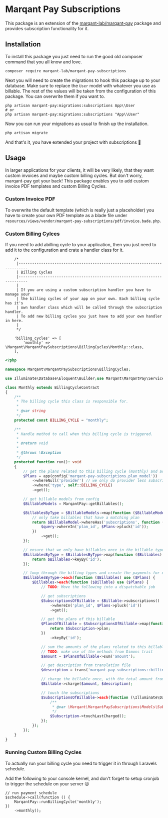 # Marqant Pay Subscriptions

This package is an extension of the [marqant-lab/marqant-pay](https://github.com/marqant-lab/marqant-pay) package and
 provides subscription functionality for it.

## Installation

To install this package you just need to run the good old composer command that you all know and love.

```shell script
composer require marqant-lab/marqant-pay-subscriptions 
```

Next you will need to create the migrations to hook this package up to your database. Make sure to replace the `User` 
 model with whatever you use as billable. The rest of the values will be taken from the configuration of this package.
 You can overwrite them if you want to.

```shell script
php artisan marqant-pay:migrations:subscriptions App\\User
# or
php artisan marqant-pay:migrations:subscriptions "App\\User"
```

Now you can run your migrations as usual to finish up the installation.

```shell script
php artisan migrate
```

And that's it, you have extended your project with subscriptions 🤯

## Usage

In larger applications for your clients, it will be very likely, that they want custom invoices and maybe custom
 billing cycles. But don't worry, marqant-pay got your back! This package enables you to add custom invoice PDF
  templates and
  custom Billing Cycles.
  
### Custom Invoice PDF

To overwrite the default template (which is really just a placeholder) you have to create your own PDF template as a
 blade file under `resources/views/vendor/marqant-pay-subscriptions/pdf/invoice.bade.php`.

### Custom Billing Cylces

If you need to add abilling cycle to your application, then you just need to add it to the configuration and crate a
 handler class for it.
 
```
    /*
     |--------------------------------------------------------------------------
     | Billing Cycles
     |--------------------------------------------------------------------------
     |
     | If you are using a custom subscription handler you have to manage your
     | the billing cycles of your app on your own. Each billing cycle has it's
     | own handler class which will be called through the subscription handler.
     | To add new billing cycles you just have to add your own handler in here.
     |
     */

    'billing_cycles' => [
        'monthly' => \Marqant\MarqantPaySubscriptions\BillingCycles\Monthly::class,
    ],
```

```php
<?php

namespace Marqant\MarqantPaySubscriptions\BillingCycles;

use Illuminate\Database\Eloquent\Builder;use Marqant\MarqantPay\Services\MarqantPay;use Marqant\MarqantPaySubscriptions\Contacts\BillingCycleContract;

class Monthly extends BillingCycleContract
{
    /**
     * The billing cycle this class is responsible for.
     *
     * @var string
     */
    protected const BILLING_CYCLE = "monthly";

    /**
     * Handle method to call when this billing cycle is triggered.
     *
     * @return void
     *
     * @throws \Exception
     */
    protected function run(): void
    {
        // get the plans related to this billing cycle (monthly) and are not managed by a provider
        $Plans = app(config('marqant-pay-subscriptions.plan_model'))
            ->whereNull('provider') // we only do provider less subscriptions here
            ->where('type', self::BILLING_CYCLE)
            ->get();

        // get billable models from config
        $BillableModels = MarqantPay::getBillables();

        $BillablesByType = $BillableModels->map(function ($BillableModel) use ($Plans) {
            // only take billables that have a matching plan
            return $BillableModel->whereHas('subscriptions', function (Builder $query) use ($Plans) {
                $query->whereIn('plan_id', $Plans->pluck('id'));
            })
                ->get();
        });

        // ensure that we only have billables once in the billable types collection
        $BillablesByType = $BillablesByType->map(function ($Billables) {
            return $Billables->keyBy('id');
        });

        // loop through the billing types and create the payments for each billable (see below)
        $BillablesByType->each(function ($Billables) use ($Plans) {
            $Billables->each(function ($Billable) use ($Plans) {
                // TODO: Move the following into a dispatchable job

                // get subscriptions
                $SubscriptionsOfBillable = $Billable->subscriptions()
                    ->whereIn('plan_id', $Plans->pluck('id'))
                    ->get();

                // get the plans of this billable
                $PlansOfBillable = $SubscriptionsOfBillable->map(function ($Subscription) {
                    return $Subscription->plan;
                })
                    ->keyBy('id');

                // sum the amounts of the plans related to this billable
                // TODO: make use of the methods from Dimons trait
                $amount = $PlansOfBillable->sum('amount');

                // get description from translation file
                $description = trans('marqant-pay-subscriptions::billing.description');

                // charge the billable once, with the total amount from all the plans he is subscribed to
                $Billable->charge($amount, $description);

                // touch the subscriptions
                $SubscriptionsOfBillable->each(function (\Illuminate\Database\Eloquent\Model $Subscription) {
                    /**
                     * @var \Marqant\MarqantPaySubscriptions\Models\Subscription $Subscription
                     */
                    $Subscription->touchLastCharged();
                });
            });
        });
    }
}
```

### Running Custom Billing Cycles

To actually run your billing cycle you need to trigger it in through Laravels schedule.

Add the following to your console kernel, and don't forget to setup cronjob to trigger the schedule on your server 😉

``` 
// run payment schedule
$schedule->call(function () {
    MarqantPay::runBillingCycle('monthly');
})
    ->monthly();
```